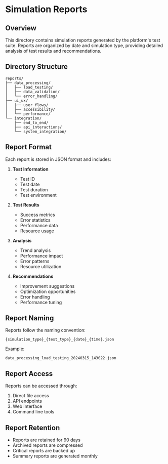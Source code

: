 # Simulation Reports

## Overview

This directory contains simulation reports generated by the platform's test suite. Reports are organized by date and simulation type, providing detailed analysis of test results and recommendations.

## Directory Structure

```
reports/
├── data_processing/
│   ├── load_testing/
│   ├── data_validation/
│   └── error_handling/
├── ui_ux/
│   ├── user_flows/
│   ├── accessibility/
│   └── performance/
└── integration/
    ├── end_to_end/
    ├── api_interactions/
    └── system_integration/
```

## Report Format

Each report is stored in JSON format and includes:

1. **Test Information**
   - Test ID
   - Test date
   - Test duration
   - Test environment

2. **Test Results**
   - Success metrics
   - Error statistics
   - Performance data
   - Resource usage

3. **Analysis**
   - Trend analysis
   - Performance impact
   - Error patterns
   - Resource utilization

4. **Recommendations**
   - Improvement suggestions
   - Optimization opportunities
   - Error handling
   - Performance tuning

## Report Naming

Reports follow the naming convention:
```
{simulation_type}_{test_type}_{date}_{time}.json
```

Example:
```
data_processing_load_testing_20240315_143022.json
```

## Report Access

Reports can be accessed through:
1. Direct file access
2. API endpoints
3. Web interface
4. Command line tools

## Report Retention

- Reports are retained for 90 days
- Archived reports are compressed
- Critical reports are backed up
- Summary reports are generated monthly
